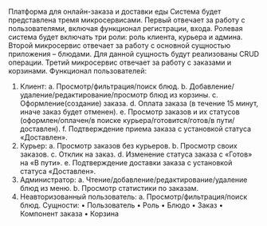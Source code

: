 Платформа для онлайн-заказа и доставки еды
Система будет представлена тремя микросервисами. 
Первый отвечает за работу с пользователями, включая функционал регистрации, входа. Ролевая система будет включать три роли: роль клиента, курьера и админа. 
Второй микросервис отвечает за работу с основной сущностью приложения – блюдами. Для данной сущность будут реализованы CRUD операции.
Третий микросервис отвечает за работу с заказами и корзинами. 
Функционал пользователей:
1.	Клиент:
a.	Просмотр/фильтрация/поиск блюд.
b.	Добавление/удаление/редактирование/просмотр блюд из корзины.
c.	Оформление(создание) заказа.
d.	Оплата заказа (в течение 15 минут, иначе заказ будет отменен).
e.	Просмотр заказов и их статусов (оформлен/оплачен/в поиске курьера/готовится/готов/в пути/доставлен).
f.	Подтверждение приема заказа с установкой статуса «Доставлен».
2.	Курьер:
a.	Просмотр заказов без курьеров.
b.	Просмотр своих заказов.
c.	Отклик на заказ.
d.	Изменение статуса заказа с «Готов» на «В пути».
e.	Подтверждение доставки заказа с установкой статуса «Доставлен».
3.	Администратор:
a.	Чтение/добавление/редактирование/удаление блюд из меню.
b.	Просмотр статистики по заказам. 
4.	Неавторизованный пользователь:
a.	Просмотр/фильтрация/поиск блюд.
Сущности:
•	Пользователь
•	Роль
•	Блюдо
•	Заказ
•	Компонент заказа
•	Корзина
